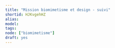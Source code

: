 ```yaml
---
title: "Mission biomimetisme et design - suivi"
shortid: HJKvgehHZ
alias:
model:
tags:
node: ["biomimetisme"]
draft: yes
---
```

